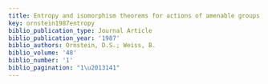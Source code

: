 ```yaml
---
title: Entropy and isomorphism theorems for actions of amenable groups
key: ornstein1987entropy
biblio_publication_type: Journal Article
biblio_publication_year: '1987'
biblio_authors: Ornstein, D.S.; Weiss, B.
biblio_volume: '48'
biblio_number: '1'
biblio_pagination: "1\u2013141"
---
```

